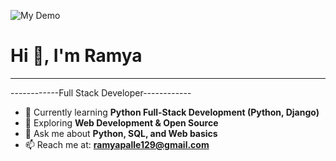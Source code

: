
  


![My Demo](https://bpb-us-e2.wpmucdn.com/sites.uci.edu/dist/1/5748/files/2024/12/HomeLogo.gif)
# Hi 👋, I'm Ramya

---
------------Full Stack Developer------------


- 🌱 Currently learning **Python Full-Stack Development (Python, Django)**  
- 🚀 Exploring **Web Development & Open Source**  
- 💬 Ask me about **Python, SQL, and Web basics**    
- 📫 Reach me at: **ramyapalle129@gmail.com**

<!--
**Ramya27012004/Ramya27012004** is a ✨ _special_ ✨ repository because its `README.md` (this file) appears on your GitHub profile.

Here are some ideas to get you started:

- 🔭 I’m currently working on ...
- 🌱 I’m currently learning ...
- 👯 I’m looking to collaborate on ...
- 🤔 I’m looking for help with ...
- 💬 Ask me about ...
- 📫 How to reach me: ...
- 😄 Pronouns: ...
- ⚡ Fun fact: ...
-->
